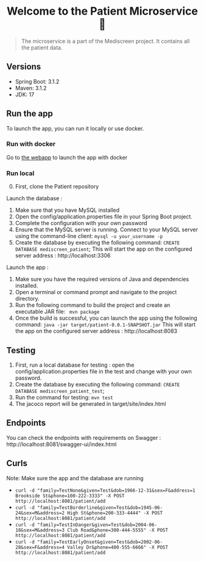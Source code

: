 <h1 align="center">Welcome to the Patient Microservice 👋</h1>
<p>
</p>

> The microservice is a part of the Mediscreen project. It contains all the patient data.

## Versions
- Spring Boot: 3.1.2
- Maven: 3.1.2
- JDK: 17

## Run the app

To launch the app, you can run it locally or use docker.

### Run with docker
Go to [the webapp](https://github.com/hisarandre/Mediscreen-webapp) to launch the app with docker

### Run local

0. First, clone the Patient repository 

Launch the database :
1. Make sure that you have MySQL installed
2. Open the config/application.properties file in your Spring Boot project.
3. Complete the configuration with your own password
4. Ensure that the MySQL server is running. Connect to your MySQL server using the command-line client: `mysql -u your_username -p`
5. Create the database by executing the following command: `CREATE DATABASE mediscreen_patient`;
This will start the app on the configured server address : http://localhost:3306

Launch the app :
1. Make sure you have the required versions of Java and dependencies installed.
2. Open a terminal or command prompt and navigate to the project directory.
3. Run the following command to build the project and create an executable JAR file:
   ` mvn package`
4. Once the build is successful, you can launch the app using the following command:
   ` java -jar target/patient-0.0.1-SNAPSHOT.jar `
   This will start the app on the configured server address : http://localhost:8083

## Testing

1. First, run a local database for testing : open the config/application.properties file in the test and change with your own password.
2. Create the database by executing the following command: `CREATE DATABASE mediscreen_patient_test`;
3. Run the command for testing: `mvn test`
4. The jacoco report will be generated in target/site/index.html

## Endpoints

You can check the endpoints with requirements on Swagger : 
http://localhost:8081/swagger-ui/index.html

## Curls
Note: Make sure the app and the database are running

- `curl -d "family=TestNone&given=Test&dob=1966-12-31&sex=F&address=1 Brookside St&phone=100-222-3333" -X POST http://localhost:8081/patient/add`
- `curl -d "family=TestBorderline&given=Test&dob=1945-06-24&sex=M&address=2 High St&phone=200-333-4444" -X POST http://localhost:8081/patient/add`
- `curl -d "family=TestInDanger&given=Test&dob=2004-06-18&sex=M&address=3 Club Road&phone=300-444-5555" -X POST http://localhost:8081/patient/add`
- `curl -d "family=TestEarlyOnset&given=Test&dob=2002-06-28&sex=F&address=4 Valley Dr&phone=400-555-6666" -X POST http://localhost:8081/patient/add`